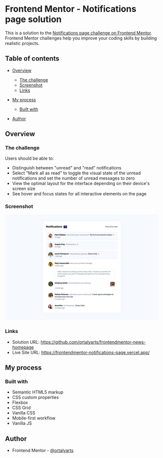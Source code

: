 # Frontend Mentor - Notifications page solution

This is a solution to the [Notifications page challenge on Frontend Mentor](https://www.frontendmentor.io/challenges/notifications-page-DqK5QAmKbC). Frontend Mentor challenges help you improve your coding skills by building realistic projects. 

## Table of contents

- [Overview](#overview)
  - [The challenge](#the-challenge)
  - [Screenshot](#screenshot)
  - [Links](#links)
- [My process](#my-process)
  - [Built with](#built-with)

- [Author](#author)



## Overview

### The challenge

Users should be able to:

- Distinguish between "unread" and "read" notifications
- Select "Mark all as read" to toggle the visual state of the unread notifications and set the number of unread messages to zero
- View the optimal layout for the interface depending on their device's screen size
- See hover and focus states for all interactive elements on the page

### Screenshot

![](./screenshot.jpg)

### Links

- Solution URL: https://github.com/ortalyarts/frontendmentor-news-homepage
- Live Site URL: https://frontendmentor-notifications-page.vercel.app/ 

## My process

### Built with

- Semantic HTML5 markup
- CSS custom properties
- Flexbox
- CSS Grid
- Vanilla CSS
- Mobile-first workflow
- Vanilla JS


## Author

- Frontend Mentor - [@ortalyarts](https://www.frontendmentor.io/profile/ortalyarts)
